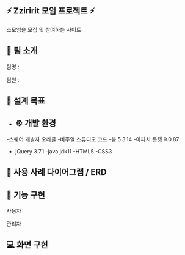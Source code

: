 ## ⚡ Zziririt 모임 프로젝트 ⚡
소모임을 모집 및 참여하는 사이트


## 👥 팀 소개
팀명 : 

팀원 :

## 🚩 설계 목표




- ## ⚙️ 개발 환경

-스퀘어 개발자 오라클
-비주얼 스튜디오 코드
-봄 5.3.14
-아파치 톰캣 9.0.87
- jQuery 3.7.1
-java jdk11
-HTML5
-CSS3


 ## 📝 사용 사례 다이어그램 / ERD

## 📄 기능 구현
사용자

관리자
## 💻 화면 구현


